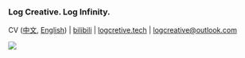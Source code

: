 ### Log Creative. Log Infinity.

CV ([中文](https://logcreative.github.io/LogCreative/resume/resume_cn.pdf), [English](https://logcreative.github.io/LogCreative/resume/resume_en.pdf)) \| [bilibili](https://space.bilibili.com/31271993) \| [logcretive.tech](logcreative.tech) \| logcreative@outlook.com

![](https://github-readme-stats.vercel.app/api/top-langs/?username=LogCreative&hide=tcl,verilog,Makefile,Jupyter%20Notebook&langs_count=10&layout=compact)
